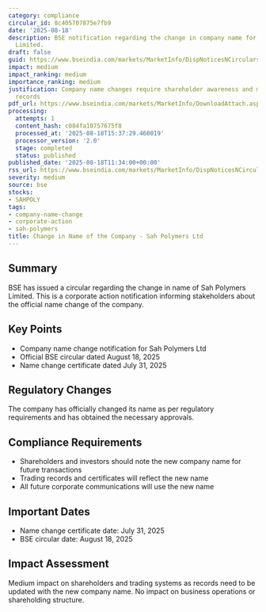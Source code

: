 ```yaml
---
category: compliance
circular_id: 8c405707875e7fb9
date: '2025-08-18'
description: BSE notification regarding the change in company name for Sah Polymers
  Limited.
draft: false
guid: https://www.bseindia.com/markets/MarketInfo/DispNoticesNCirculars.aspx?Noticeid={C165D78E-D46F-4696-B032-99C66853C29E}&noticeno=20250818-18&dt=08/18/2025&icount=18&totcount=56&flag=0
impact: medium
impact_ranking: medium
importance_ranking: medium
justification: Company name changes require shareholder awareness and may impact trading
  records
pdf_url: https://www.bseindia.com/markets/MarketInfo/DownloadAttach.aspx?id=20250818-18&attachedId=9a9c6fea-909e-42bd-9d60-5edefa12e0d4
processing:
  attempts: 1
  content_hash: c084fa10757675f8
  processed_at: '2025-08-18T15:37:29.460019'
  processor_version: '2.0'
  stage: completed
  status: published
published_date: '2025-08-18T11:34:00+00:00'
rss_url: https://www.bseindia.com/markets/MarketInfo/DispNoticesNCirculars.aspx?Noticeid={C165D78E-D46F-4696-B032-99C66853C29E}&noticeno=20250818-18&dt=08/18/2025&icount=18&totcount=56&flag=0
severity: medium
source: bse
stocks:
- SAHPOLY
tags:
- company-name-change
- corporate-action
- sah-polymers
title: Change in Name of the Company - Sah Polymers Ltd
---
```


## Summary

BSE has issued a circular regarding the change in name of Sah Polymers Limited. This is a corporate action notification informing stakeholders about the official name change of the company.

## Key Points

- Company name change notification for Sah Polymers Ltd
- Official BSE circular dated August 18, 2025
- Name change certificate dated July 31, 2025

## Regulatory Changes

The company has officially changed its name as per regulatory requirements and has obtained the necessary approvals.

## Compliance Requirements

- Shareholders and investors should note the new company name for future transactions
- Trading records and certificates will reflect the new name
- All future corporate communications will use the new name

## Important Dates

- Name change certificate date: July 31, 2025
- BSE circular date: August 18, 2025

## Impact Assessment

Medium impact on shareholders and trading systems as records need to be updated with the new company name. No impact on business operations or shareholding structure.